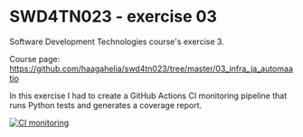 # SWD4TN023 - exercise 03

Software Development Technologies course's exercise 3.

Course page: <https://github.com/haagahelia/swd4tn023/tree/master/03_infra_ja_automaatio>

In this exercise I had to create a GitHub Actions CI monitoring pipeline that runs Python tests and generates a coverage report.

[![CI monitoring](https://github.com/jkavan/swd4tn023-exercise-03/actions/workflows/ci.yml/badge.svg?branch=development)](https://github.com/jkavan/swd4tn023-exercise-03/actions/workflows/ci.yml)
